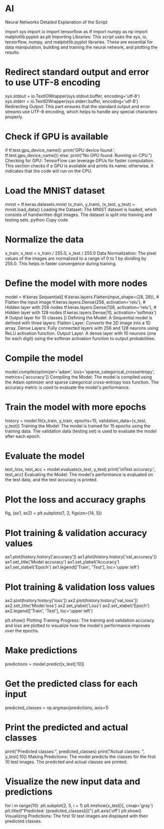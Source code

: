 # AI
Neural Networks
Detailed Explanation of the Script

import sys
import io
import tensorflow as tf
import numpy as np
import matplotlib.pyplot as plt
Importing Libraries: This script uses the sys, io, tensorflow, numpy, and matplotlib.pyplot libraries. These are essential for data manipulation, building and training the neural network, and plotting the results.

# Redirect standard output and error to use UTF-8 encoding
sys.stdout = io.TextIOWrapper(sys.stdout.buffer, encoding='utf-8')
sys.stderr = io.TextIOWrapper(sys.stderr.buffer, encoding='utf-8')
Redirecting Output: This part ensures that the standard output and error streams use UTF-8 encoding, which helps to handle any special characters properly.

# Check if GPU is available
if tf.test.gpu_device_name():
    print('GPU device found:', tf.test.gpu_device_name())
else:
    print("No GPU found. Running on CPU.")
Checking for GPU: TensorFlow can leverage GPUs for faster computation. This section checks if a GPU is available and prints its name; otherwise, it indicates that the code will run on the CPU.

# Load the MNIST dataset
mnist = tf.keras.datasets.mnist
(x_train, y_train), (x_test, y_test) = mnist.load_data()
Loading the Dataset: The MNIST dataset is loaded, which consists of handwritten digit images. The dataset is split into training and testing sets.
python
Copy code
# Normalize the data
x_train, x_test = x_train / 255.0, x_test / 255.0
Data Normalization: The pixel values of the images are normalized to a range of 0 to 1 by dividing by 255.0. This helps in faster convergence during training.

# Define the model with more nodes
model = tf.keras.Sequential([
    tf.keras.layers.Flatten(input_shape=(28, 28)),   # Flatten the input image
    tf.keras.layers.Dense(256, activation='relu'),   # Hidden layer with 256 nodes
    tf.keras.layers.Dense(128, activation='relu'),   # Hidden layer with 128 nodes
    tf.keras.layers.Dense(10, activation='softmax')  # Output layer for 10 classes
])
Defining the Model: A Sequential model is defined with three layers:
Flatten Layer: Converts the 2D image into a 1D array.
Dense Layers: Fully connected layers with 256 and 128 neurons using ReLU activation function.
Output Layer: A dense layer with 10 neurons (one for each digit) using the softmax activation function to output probabilities.

# Compile the model
model.compile(optimizer='adam',
              loss='sparse_categorical_crossentropy',
              metrics=['accuracy'])
Compiling the Model: The model is compiled using the Adam optimizer and sparse categorical cross-entropy loss function. The accuracy metric is used to evaluate the model's performance.

# Train the model with more epochs
history = model.fit(x_train, y_train, epochs=15, validation_data=(x_test, y_test))
Training the Model: The model is trained for 15 epochs using the training data. The validation data (testing set) is used to evaluate the model after each epoch.

# Evaluate the model
test_loss, test_acc = model.evaluate(x_test, y_test)
print('\nTest accuracy:', test_acc)
Evaluating the Model: The model's performance is evaluated on the test data, and the test accuracy is printed.

# Plot the loss and accuracy graphs
fig, (ax1, ax2) = plt.subplots(1, 2, figsize=(14, 5))

# Plot training & validation accuracy values
ax1.plot(history.history['accuracy'])
ax1.plot(history.history['val_accuracy'])
ax1.set_title('Model accuracy')
ax1.set_ylabel('Accuracy')
ax1.set_xlabel('Epoch')
ax1.legend(['Train', 'Test'], loc='upper left')

# Plot training & validation loss values
ax2.plot(history.history['loss'])
ax2.plot(history.history['val_loss'])
ax2.set_title('Model loss')
ax2.set_ylabel('Loss')
ax2.set_xlabel('Epoch')
ax2.legend(['Train', 'Test'], loc='upper left')

plt.show()
Plotting Training Progress: The training and validation accuracy and loss are plotted to visualize how the model's performance improves over the epochs.

# Make predictions
predictions = model.predict(x_test[:10])

# Get the predicted class for each input
predicted_classes = np.argmax(predictions, axis=1)

# Print the predicted and actual classes
print("Predicted classes:", predicted_classes)
print("Actual classes:   ", y_test[:10])
Making Predictions: The model predicts the classes for the first 10 test images. The predicted and actual classes are printed.

# Visualize the new input data and predictions
for i in range(10):
    plt.subplot(2, 5, i + 1)
    plt.imshow(x_test[i], cmap='gray')
    plt.title(f"Predicted: {predicted_classes[i]}")
    plt.axis('off')
plt.show()
Visualizing Predictions: The first 10 test images are displayed with their predicted classes.

